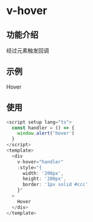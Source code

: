 # v-hover

## 功能介绍

经过元素触发回调

## 示例

<script setup lang="ts">
  const handler = () => {
    window.alert('hover')
  }
</script>
<div
  v-hover="handler"
  :style="{
    width: '200px',
    height: '200px',
    border: '1px solid #ccc'
  }"
>
  Hover
</div>

## 使用

```typescript {2-4}
<script setup lang="ts">
  const handler = () => {
    window.alert('hover')
  }
</script>
<template>
  <div
    v-hover="handler"
    :style="{
      width: '200px',
      height: '200px',
      border: '1px solid #ccc'
    }"
  >
    Hover
  </div>
</template>
```
